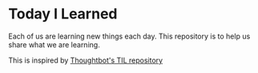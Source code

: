 # Today I Learned

Each of us are learning new things each day.
This repository is to help us share what we are learning.

This is inspired by [Thoughtbot's TIL repository](https://github.com/thoughtbot/til)
